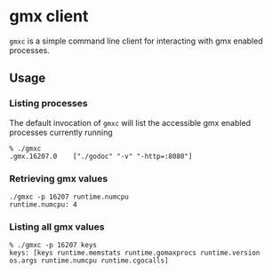 # gmx client

`gmxc` is a simple command line client for interacting with gmx enabled processes.

## Usage

### Listing processes

The default invocation of `gmxc` will list the accessible gmx enabled processes currently running

	% ./gmxc 
	.gmx.16207.0    ["./godoc" "-v" "-http=:8080"]

### Retrieving gmx values

	./gmxc -p 16207 runtime.numcpu
	runtime.numcpu: 4

### Listing all gmx values

	% ./gmxc -p 16207 keys
	keys: [keys runtime.memstats runtime.gomaxprocs runtime.version os.args runtime.numcpu runtime.cgocalls]
